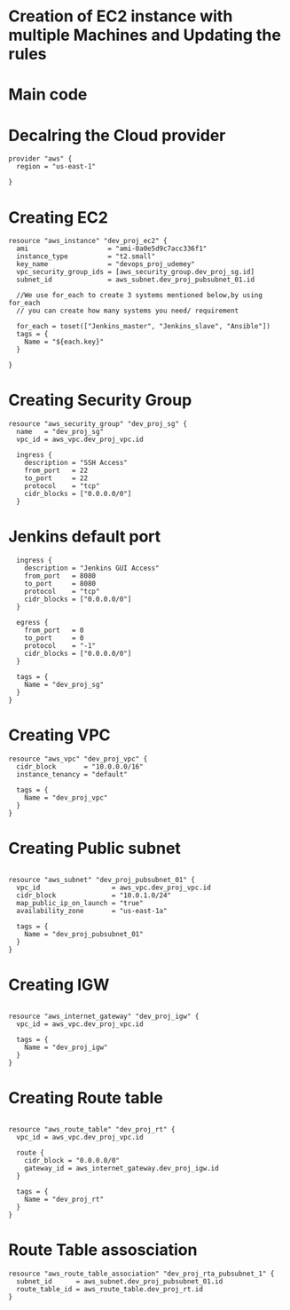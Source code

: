 # Creation of EC2 instance with multiple Machines and Updating the rules 
# Main code

# Decalring the Cloud provider

```
provider "aws" {
  region = "us-east-1"

}
```

# Creating EC2

```
resource "aws_instance" "dev_proj_ec2" {
  ami                    = "ami-0a0e5d9c7acc336f1"
  instance_type          = "t2.small"
  key_name               = "devops_proj_udemey"
  vpc_security_group_ids = [aws_security_group.dev_proj_sg.id]
  subnet_id              = aws_subnet.dev_proj_pubsubnet_01.id

  //We use for_each to create 3 systems mentioned below,by using for_each 
  // you can create how many systems you need/ requirement

  for_each = toset(["Jenkins_master", "Jenkins_slave", "Ansible"])
  tags = {
    Name = "${each.key}"
  }

}
```

# Creating Security Group
```
resource "aws_security_group" "dev_proj_sg" {
  name   = "dev_proj_sg"
  vpc_id = aws_vpc.dev_proj_vpc.id

  ingress {
    description = "SSH Access"
    from_port   = 22
    to_port     = 22
    protocol    = "tcp"
    cidr_blocks = ["0.0.0.0/0"]
  }
```

# Jenkins default port 
```
  ingress {
    description = "Jenkins GUI Access"
    from_port   = 8080
    to_port     = 8080
    protocol    = "tcp"
    cidr_blocks = ["0.0.0.0/0"]
  }

  egress {
    from_port   = 0
    to_port     = 0
    protocol    = "-1"
    cidr_blocks = ["0.0.0.0/0"]
  }

  tags = {
    Name = "dev_proj_sg"
  }
}

```

# Creating VPC

```
resource "aws_vpc" "dev_proj_vpc" {
  cidr_block       = "10.0.0.0/16"
  instance_tenancy = "default"

  tags = {
    Name = "dev_proj_vpc"
  }
}
```

# Creating Public subnet
```

resource "aws_subnet" "dev_proj_pubsubnet_01" {
  vpc_id                  = aws_vpc.dev_proj_vpc.id
  cidr_block              = "10.0.1.0/24"
  map_public_ip_on_launch = "true"
  availability_zone       = "us-east-1a"

  tags = {
    Name = "dev_proj_pubsubnet_01"
  }
}
```

# Creating IGW
```

resource "aws_internet_gateway" "dev_proj_igw" {
  vpc_id = aws_vpc.dev_proj_vpc.id

  tags = {
    Name = "dev_proj_igw"
  }
}

```

# Creating Route table

```

resource "aws_route_table" "dev_proj_rt" {
  vpc_id = aws_vpc.dev_proj_vpc.id

  route {
    cidr_block = "0.0.0.0/0"
    gateway_id = aws_internet_gateway.dev_proj_igw.id
  }

  tags = {
    Name = "dev_proj_rt"
  }
}
```

# Route Table assosciation
```
resource "aws_route_table_association" "dev_proj_rta_pubsubnet_1" {
  subnet_id      = aws_subnet.dev_proj_pubsubnet_01.id
  route_table_id = aws_route_table.dev_proj_rt.id
}
```
